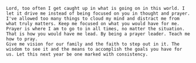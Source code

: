 	Lord, too often I get caught up in what is going on in this world. I let it drive me instead of being focused on you in thought and prayer. I've allowed too many things to cloud my mind and distract me from what truly matters. Keep me focused on what you would have for me. Prayer is where I am to go to in all times, no matter the situation. That is how you would have me lead. By being a prayer leader. Teach me how to pray.
	Give me vision for our family and the faith to step out in it. The wisdom to see it and the means to accomplish the goals you have for us. Let this next year be one marked with consistency. 